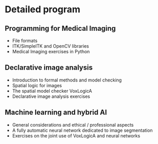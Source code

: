 # Detailed program



## Programming for Medical Imaging 

- File formats
- ITK/SimpleITK and OpenCV libraries
- Medical Imaging exercises in Python


## Declarative image analysis

- Introduction to formal methods and model checking
- Spatial logic for images
- The spatial model checker VoxLogicA
- Declarative image analysis exercises


## Machine learning and hybrid AI

- General considerations and ethical / professional aspects
- A fully automatic neural network dedicated to image segmentation
- Exercises on the joint use of VoxLogicA and neural networks


